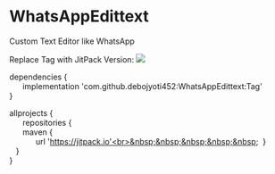 # WhatsAppEdittext
Custom Text Editor like WhatsApp 

Replace Tag with JitPack Version: [![](https://jitpack.io/v/debojyoti452/WhatsAppEdittext.svg)](https://jitpack.io/#debojyoti452/WhatsAppEdittext)



dependencies {<br>
&nbsp;&nbsp;&nbsp;&nbsp;&nbsp;&nbsp;implementation 'com.github.debojyoti452:WhatsAppEdittext:Tag'<br>
	}

allprojects {<br>
&nbsp;&nbsp;&nbsp;&nbsp;&nbsp;&nbsp;repositories {<br>
	&nbsp;&nbsp;&nbsp;&nbsp;&nbsp;&nbsp;maven {<br> &nbsp;&nbsp;&nbsp;&nbsp;&nbsp;&nbsp;&nbsp;&nbsp;&nbsp;&nbsp;&nbsp;&nbsp;url 'https://jitpack.io'<br>&nbsp;&nbsp;&nbsp;&nbsp;&nbsp;&nbsp; }<br>
		&nbsp;&nbsp;&nbsp;}<br>
	}
